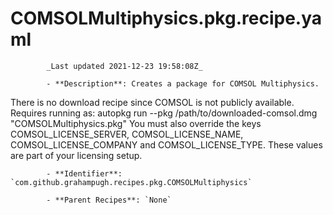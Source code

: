 # COMSOLMultiphysics.pkg.recipe.yaml

            _Last updated 2021-12-23 19:58:08Z_

            - **Description**: Creates a package for COMSOL Multiphysics.
There is no download recipe since COMSOL is not publicly available.
Requires running as: autopkg run --pkg /path/to/downloaded-comsol.dmg "COMSOLMultiphysics.pkg"
You must also override the keys COMSOL_LICENSE_SERVER, COMSOL_LICENSE_NAME, COMSOL_LICENSE_COMPANY and COMSOL_LICENSE_TYPE.
These values are part of your licensing setup.


            - **Identifier**: `com.github.grahampugh.recipes.pkg.COMSOLMultiphysics`

            - **Parent Recipes**: `None`